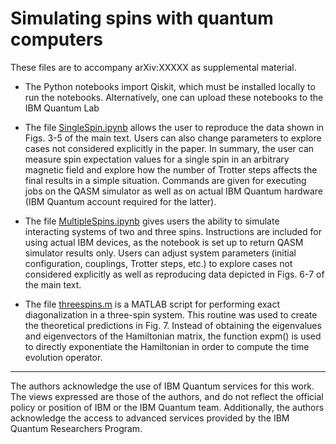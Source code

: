 # Simulating spins with quantum computers

These files are to accompany arXiv:XXXXX as supplemental material.

- The Python notebooks import Qiskit, which must be installed locally to run the notebooks. Alternatively, one can upload these notebooks to the IBM Quantum Lab

- The file [SingleSpin.ipynb](SingleSpin.ipynb) allows the user to reproduce the data shown in Figs. 3-5 of the main text. Users can also change parameters to explore cases not considered explicitly in the paper. In summary, the user can measure spin expectation values for a single spin in an arbitrary magnetic field and explore how the number of Trotter steps affects the final results in a simple situation. Commands are given for executing jobs on the QASM simulator as well as on actual IBM Quantum hardware (IBM Quantum account required for the latter).

- The file [MultipleSpins.ipynb](MultipleSpins.ipynb) gives users the ability to simulate interacting systems of two and three spins. Instructions are included for using actual IBM devices, as the notebook is set up to return QASM simulator results only. Users can adjust system parameters (initial configuration, couplings, Trotter steps, etc.) to explore cases not considered explicitly as well as reproducing data depicted in Figs. 6-7 of the main text.

- The file [threespins.m](threespins.m) is a MATLAB script for performing exact diagonalization in a three-spin system. This routine was used to create the theoretical predictions in Fig. 7. Instead of obtaining the eigenvalues and eigenvectors of the Hamiltonian matrix, the function expm() is used to directly exponentiate the Hamiltonian in order to compute the time evolution operator.

-------------------------------------------------

The authors acknowledge the use of IBM Quantum services for this work. The views expressed are those of the authors, and do not reflect the official policy or position of IBM or the IBM Quantum team. Additionally, the authors acknowledge the access to advanced services provided by the IBM Quantum Researchers Program.
